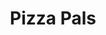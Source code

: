 ---
title: "Pizza Pals"
permalink: /lore/significant-things/pizza-pals
layout: default
parent: Significant Things
grand_parent: Lore
authors: ['exvacuum']
---